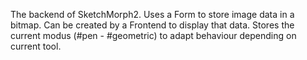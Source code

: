 The backend of SketchMorph2. Uses a Form to store image data in a bitmap. Can be created by a Frontend to display that data.
Stores the current modus (#pen - #geometric) to adapt behaviour depending on current tool.